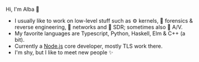 Hi, I'm Alba 👋

 - I usually like to work on low-level stuff such as ⚙️ kernels, 🔬 forensics & reverse engineering, 📠 networks and 📡 SDR; sometimes also 🎥 A/V.
 - My favorite languages are Typescript, Python, Haskell, Elm & C++ (a bit).
 - Currently a [Node.js](https://nodejs.org) core developer, mostly TLS work there.
 - I'm shy, but I like to meet new people ✨

